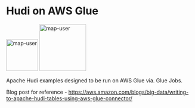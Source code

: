 # Hudi on AWS Glue

<img width="85" alt="map-user" src="https://img.shields.io/badge/views-470-green"> <img width="125" alt="map-user" src="https://img.shields.io/badge/unique visits-118-green">

Apache Hudi examples designed to be run on AWS Glue via. Glue Jobs.

Blog post for reference - https://aws.amazon.com/blogs/big-data/writing-to-apache-hudi-tables-using-aws-glue-connector/
